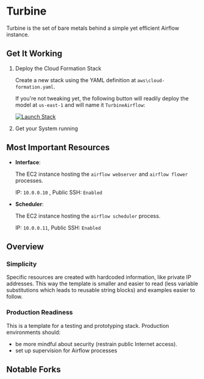 # Turbine

Turbine is the set of bare metals behind a simple yet efficient Airflow instance.

## Get It Working

1. Deploy the Cloud Formation Stack

    Create a new stack using the YAML definition at `aws\cloud-formation.yaml`.
    
    If you're not tweaking yet, the following button will readily deploy the model at `us-east-1` and will name it `TurbineAirflow`:
    
    [![Launch Stack](https://s3.amazonaws.com/cloudformation-examples/cloudformation-launch-stack.png)](https://console.aws.amazon.com/cloudformation/home?region=us-east-1#/stacks/new?stackName=TurbineAirflow&templateURL=https://s3.amazonaws.com/villasv/turbine/cloud-formation.yaml)

2. Get your System running

## Most Important Resources

- **Interface**:

    The EC2 instance hosting the `airflow webserver` and `airflow flower` processes.

    IP: `10.0.0.10` , Public SSH: `Enabled`

- **Scheduler**:

    The EC2 instance hosting the `airflow scheduler` process.

    IP: `10.0.0.11`, Public SSH: `Enabled`

## Overview

### Simplicity
Specific resources are created with hardcoded information, like private IP addresses.
This way the template is smaller and easier to read (less variable substitutions which leads to reusable string blocks) and examples easier to follow.

### Production Readiness
This is a template for a testing and prototyping stack. Production environments should:

- be more mindful about security (restrain public Internet access).
- set up supervision for Airflow processes

## Notable Forks
